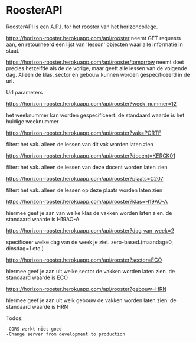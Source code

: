 # RoosterAPI
RoosterAPI is een A.P.I. for het rooster van het horizoncollege.

https://horizon-rooster.herokuapp.com/api/rooster
neemt GET requests aan, en retourneerd een lijst van 'lesson' objecten waar alle informatie in staat.

https://horizon-rooster.herokuapp.com/api/rooster/tomorrow
neemt doet precies hetzelfde als de de vorige, maar geeft alle lessen van de volgende dag. Alleen de klas, sector en gebouw kunnen worden gespecificeerd in de url.


Url parameters


https://horizon-rooster.herokuapp.com/api/rooster?week_nummer=12

het weeknummer kan worden gespecificeert. de standaard waarde is het huidige weeknummer

https://horizon-rooster.herokuapp.com/api/rooster?vak=PORTF

filtert het vak. alleen de lessen van dit vak worden laten zien

https://horizon-rooster.herokuapp.com/api/rooster?docent=KERCK01

filtert het vak. alleen de lessen van deze docent worden laten zien

https://horizon-rooster.herokuapp.com/api/rooster?plaats=C207

filtert het vak. alleen de lessen op deze plaats worden laten zien

https://horizon-rooster.herokuapp.com/api/rooster?klas=H19AO-A

hiermee geef je aan van welke klas de vakken worden laten zien. de standaard waarde is H19AO-A

https://horizon-rooster.herokuapp.com/api/rooster?dag_van_week=2

specificeer welke dag van de week je ziet. zero-based.(maandag=0, dinsdag=1 etc.)

https://horizon-rooster.herokuapp.com/api/rooster?sector=ECO

hiermee geef je aan uit welke sector de vakken worden laten zien. de standaard waarde is ECO

https://horizon-rooster.herokuapp.com/api/rooster?gebouw=HRN

hiermee geef je aan uit welk gebouw de vakken worden laten zien. de standaard waarde is HRN





Todos:

	-CORS werkt niet goed
	-Change server from development to production